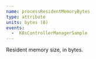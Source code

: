 ```yaml
---
name: processResidentMemoryBytes
type: attribute
units: bytes (B)
events:
  -  K8sControllerManagerSample
---
```


Resident memory size, in bytes.